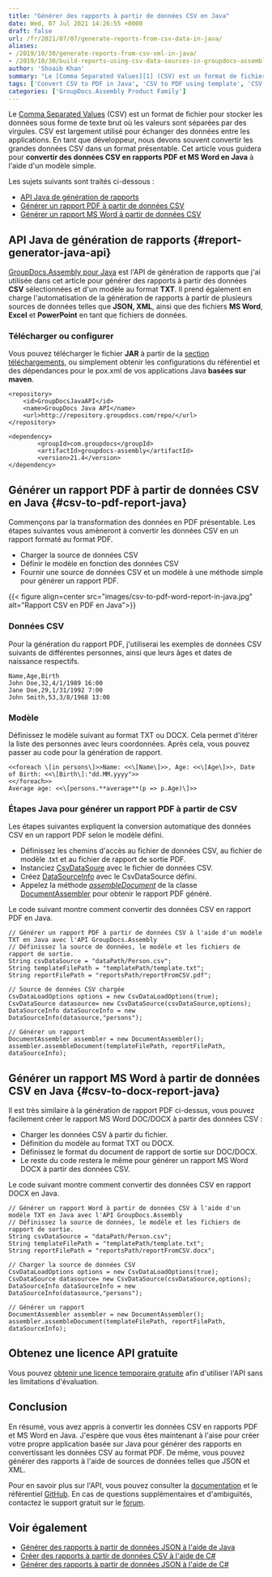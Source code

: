 ```yaml
---
title: "Générer des rapports à partir de données CSV en Java"
date: Wed, 07 Jul 2021 14:26:55 +0000
draft: false
url: /fr/2021/07/07/generate-reports-from-csv-data-in-java/
aliases:
- /2019/10/30/generate-reports-from-csv-xml-in-java/
- /2019/10/30/build-reports-using-csv-data-sources-in-groupdocs-assembly-for-java/
author: 'Shoaib Khan'
summary: "Le [Comma Separated Values][1] (CSV) est un format de fichier pour stocker les données sous forme de texte brut où les valeurs sont séparées par des virgules. CSV est largement utilisé pour échanger des données entre les applications. En tant que développeur, nous devons souvent convertir les grandes données CSV dans un format présentable. Cet article vous guidera pour **convertir des données CSV en rapports PDF et MS Word en Java** à l'aide d'un modèle simple."
tags: ['Convert CSV to PDF in Java', 'CSV to PDF using template', 'CSV to Word Report in Java', 'Generate PDF report from CSV', 'Generate PDF Report in Java', 'Generate Reports']
categories: ['GroupDocs.Assembly Product Family']
---
```


Le [Comma Separated Values][2] (CSV) est un format de fichier pour stocker les données sous forme de texte brut où les valeurs sont séparées par des virgules. CSV est largement utilisé pour échanger des données entre les applications. En tant que développeur, nous devons souvent convertir les grandes données CSV dans un format présentable. Cet article vous guidera pour **convertir des données CSV en rapports PDF et MS Word en Java** à l'aide d'un modèle simple.

Les sujets suivants sont traités ci-dessous :

* [API Java de génération de rapports][3]
* [Générer un rapport PDF à partir de données CSV][4]
* [Générer un rapport MS Word à partir de données CSV][5]

## API Java de génération de rapports {#report-generator-java-api}

[GroupDocs.Assembly pour Java][6] est l'API de génération de rapports que j'ai utilisée dans cet article pour générer des rapports à partir des données **CSV** sélectionnées et d'un modèle au format **TXT**. Il prend également en charge l'automatisation de la génération de rapports à partir de plusieurs sources de données telles que **JSON, XML**, ainsi que des fichiers **MS Word**, **Excel** et **PowerPoint** en tant que fichiers de données.

### Télécharger ou configurer

Vous pouvez télécharger le fichier **JAR** à partir de la [section téléchargements][7], ou simplement obtenir les configurations du référentiel et des dépendances pour le pox.xml de vos applications Java **basées sur maven**.

```
<repository>
	<id>GroupDocsJavaAPI</id>
	<name>GroupDocs Java API</name>
	<url>http://repository.groupdocs.com/repo/</url>
</repository>
```
```
<dependency>
        <groupId>com.groupdocs</groupId>
        <artifactId>groupdocs-assembly</artifactId>
        <version>21.4</version> 
</dependency>
```

## Générer un rapport PDF à partir de données CSV en Java {#csv-to-pdf-report-java}

Commençons par la transformation des données en PDF présentable. Les étapes suivantes vous amèneront à convertir les données CSV en un rapport formaté au format PDF.

* Charger la source de données CSV
* Définir le modèle en fonction des données CSV
* Fournir une source de données CSV et un modèle à une méthode simple pour générer un rapport PDF.



{{< figure align=center src="images/csv-to-pdf-word-report-in-java.jpg" alt="Rapport CSV en PDF en Java">}}


### Données CSV

Pour la génération du rapport PDF, j'utiliserai les exemples de données CSV suivants de différentes personnes, ainsi que leurs âges et dates de naissance respectifs.

```
Name,Age,Birth  
John Doe,32,4/1/1989 16:00  
Jane Doe,29,1/31/1992 7:00  
John Smith,53,3/8/1968 13:00
```

### Modèle

Définissez le modèle suivant au format TXT ou DOCX. Cela permet d'itérer la liste des personnes avec leurs coordonnées. Après cela, vous pouvez passer au code pour la génération de rapport.

```
<<foreach \[in persons\]>>Name: <<\[Name\]>>, Age: <<\[Age\]>>, Date of Birth: <<\[Birth\]:"dd.MM.yyyy">>
<</foreach>>
Average age: <<\[persons.**average**(p => p.Age)\]>>
```

### Étapes Java pour générer un rapport PDF à partir de CSV

Les étapes suivantes expliquent la conversion automatique des données CSV en un rapport PDF selon le modèle défini.

* Définissez les chemins d'accès au fichier de données CSV, au fichier de modèle .txt et au fichier de rapport de sortie PDF.
* Instanciez [CsvDataSoure][8] avec le fichier de données CSV.
* Créez [DataSourceInfo][9] avec le CsvDataSource défini.
* Appelez la méthode _[assembleDocument][10]_ de la classe [DocumentAssembler][11] pour obtenir le rapport PDF généré.

Le code suivant montre comment convertir des données CSV en rapport PDF en Java.

```
// Générer un rapport PDF à partir de données CSV à l'aide d'un modèle TXT en Java avec l'API GroupDocs.Assembly
// Définissez la source de données, le modèle et les fichiers de rapport de sortie.
String csvDataSource = "dataPath/Person.csv";
String templateFilePath = "templatePath/template.txt";
String reportFilePath = "reportsPath/reportFromCSV.pdf";

// Source de données CSV chargée
CsvDataLoadOptions options = new CsvDataLoadOptions(true);
CsvDataSource datasource= new CsvDataSource(csvDataSource,options);
DataSourceInfo dataSourceInfo = new DataSourceInfo(datasource,"persons");

// Générer un rapport
DocumentAssembler assembler = new DocumentAssembler();
assembler.assembleDocument(templateFilePath, reportFilePath, dataSourceInfo);
```

## Générer un rapport MS Word à partir de données CSV en Java {#csv-to-docx-report-java}

Il est très similaire à la génération de rapport PDF ci-dessus, vous pouvez facilement créer le rapport MS Word DOC/DOCX à partir des données CSV :

* Charger les données CSV à partir du fichier.
* Définition du modèle au format TXT ou DOCX.
* Définissez le format du document de rapport de sortie sur DOC/DOCX.
* Le reste du code restera le même pour générer un rapport MS Word DOCX à partir des données CSV.

Le code suivant montre comment convertir des données CSV en rapport DOCX en Java.

```
// Générer un rapport Word à partir de données CSV à l'aide d'un modèle TXT en Java avec l'API GroupDocs.Assembly
// Définissez la source de données, le modèle et les fichiers de rapport de sortie.
String csvDataSource = "dataPath/Person.csv";
String templateFilePath = "templatePath/template.txt";
String reportFilePath = "reportsPath/reportFromCSV.docx";

// Charger la source de données CSV
CsvDataLoadOptions options = new CsvDataLoadOptions(true);
CsvDataSource datasource= new CsvDataSource(csvDataSource,options);
DataSourceInfo dataSourceInfo = new DataSourceInfo(datasource,"persons");

// Générer un rapport
DocumentAssembler assembler = new DocumentAssembler();
assembler.assembleDocument(templateFilePath, reportFilePath, dataSourceInfo);
```

## Obtenez une licence API gratuite

Vous pouvez [obtenir une licence temporaire gratuite][12] afin d'utiliser l'API sans les limitations d'évaluation.

## Conclusion

En résumé, vous avez appris à convertir les données CSV en rapports PDF et MS Word en Java. J'espère que vous êtes maintenant à l'aise pour créer votre propre application basée sur Java pour générer des rapports en convertissant les données CSV au format PDF. De même, vous pouvez générer des rapports à l'aide de sources de données telles que JSON et XML.

Pour en savoir plus sur l'API, vous pouvez consulter la [documentation][13] et le référentiel [GitHub][14]. En cas de questions supplémentaires et d'ambiguïtés, contactez le support gratuit sur le [forum][15].

## Voir également

* [Générer des rapports à partir de données JSON à l'aide de Java][16]
* [Créer des rapports à partir de données CSV à l'aide de C#][17]
* [Générer des rapports à partir de données JSON à l'aide de C#][18]







[1]: https://docs.fileformat.com/spreadsheet/csv/
[2]: https://docs.fileformat.com/spreadsheet/csv/
[3]: #report-generator-java-api
[4]: #csv-to-pdf-report-java
[5]: #csv-to-docx-report-java
[6]: https://products.groupdocs.com/assembly/java
[7]: https://downloads.groupdocs.com/assembly/java
[8]: https://apireference.groupdocs.com/assembly/java/com.groupdocs.assembly/CsvDataSource
[9]: https://apireference.groupdocs.com/assembly/java/com.groupdocs.assembly/DataSourceInfo
[10]: https://apireference.groupdocs.com/assembly/java/com.groupdocs.assembly/DocumentAssembler#assembleDocument-java.lang.String-java.lang.String-com.groupdocs.assembly.DataSourceInfo...-
[11]: https://apireference.groupdocs.com/assembly/java/com.groupdocs.assembly/DocumentAssembler
[12]: https://purchase.groupdocs.com/temporary-license
[13]: https://docs.groupdocs.com/assembly/java/
[14]: https://github.com/groupdocs-assembly/GroupDocs.Assembly-for-Java
[15]: https://forum.groupdocs.com/c/assembly
[16]: https://blog.groupdocs.com/2021/02/10/generate-pdf-report-from-json-data-in-java/
[17]: https://blog.groupdocs.com/2021/08/15/generate-reports-from-csv-data-in-csharp/
[18]: https://blog.groupdocs.com/2021/03/20/generate-reports-from-json-data-in-csharp/


